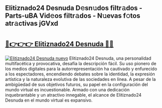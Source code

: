 ## Elitiznado24 Desnuda D𝚎sn𝚞dos filtr𝚊dos - Parts-uBA Vid𝚎os filtr𝚊dos - N𝚞evas f𝚘tos atr𝚊ctivas jGVxd

# <h2><a href="http://mbarsl.tromn.icu/?c=Elitiznado24+Desnuda">🔗👉👉👉 Elitiznado24 Desnuda 🔗🔗</a></h2>

[![Elitiznado24 Desnuda nuevo](https://i.imgur.com/pEAQMta.gif)](http://mbarsl.tromn.icu/?c=Elitiznado24+Desnuda)
Elitiznado24 Desnuda, una personalidad multifacética y provocativa, desafía la descripción fácil. Su uso pionero de los medios digitales para la autorrepresentación ha cautivado y enfurecido a los espectadores, encendiendo debates sobre la identidad, la expresión artística y la naturaleza evolutiva de las sociedades en línea. A pesar de la ambigüedad de sus objetivos futuros, su papel en la configuración del mundo virtual es incuestionable. Armado con una dedicación inquebrantable y un atractivo innegable, el alcance de Elitiznado24 Desnuda en el mundo virtual es expansivo.

